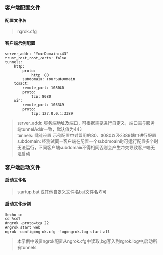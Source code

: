 


### 客户端配置文件

#### 配置文件名
> ngrok.cfg  

#### 客户端示例配置

~~~
server_addr: "YourDomain:443"
trust_host_root_certs: false
tunnels:
    http:
        proto:
            http: 80
        subdomain: YourSubDomain
    tomact:
        remote_port: 108080
        proto:
            tcp: 8080
    win:
        remote_port: 103389
        proto:
            tcp: 127.0.0.1:3389
~~~

> server_addr: 服务端地址及端口，可根据需要进行自定义，端口需与服务端tunnelAddr一致，默认值为443  
> tunnels: 隧道设置,示例配置中对常用的80、8080以及3389端口进行配置  
> subdomain: 经测试同一客户端在配置一个subdmoain时可运行配置多个时无法运行，不同客户端subdomain不得相同否则会产生冲突导致客户端无法启动  


### 客户端启动文件

#### 启动文件名

> startup.bat 或其他自定义文件名bat文件名均可  

#### 启动文件示例

~~~
@echo on
cd %cd%
#ngrok -proto=tcp 22
#ngrok start web
ngrok -config=ngrok.cfg -log=ngrok.log start-all
~~~

> 本示例中设置ngrok配置从ngrok.cfg中读取,log写入到ngrok.log中,启动所有tunnels

